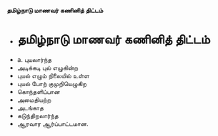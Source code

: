 **தமிழ்நாடு மாணவர் கணினித் திட்டம்**
- # தமிழ்நாடு மாணவர் கணினித் திட்டம்
- a. புயலார்ந்த
- அடிக்கடி புல் எழுகின்ற
- புயல் எழும் நிலையில் உள்ள
- புயல் போற் குமுறியெழுகிற
- கொந்தளிப்பான
- அமைதியற்ற
- அடங்காத
- கடுந்திறலார்ந்த
-  ஆரவார ஆர்ப்பாட்டமான.

